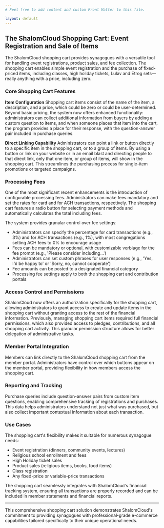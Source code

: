 ```yaml
---
# Feel free to add content and custom Front Matter to this file.

layout: default
---
```


## The ShalomCloud Shopping Cart: Event Registration and Sale of Items

The ShalomCloud shopping cart provides synagogues with a versatile tool for handling event registrations, product sales, and fee collection. The shopping cart enables simple event registration and the purchase of fixed-priced items, including classes, high holiday tickets, Lulav and Etrog sets—really anything with a price, including zero.

### Core Shopping Cart Features

**Item Configuration**
Shopping cart items consist of the name of the item, a description, and a price, which could be zero or could be user-determined. Beyond basic pricing, the system now offers enhanced functionality: administrators can collect additional information from buyers by adding a custom question to items, and when someone places that item into the cart, the program provides a place for their response, with the question-answer pair included in purchase queries.

**Direct Linking Capability**
Administrators can point a link or button directly to a specific item in the shopping cart, or to a group of items. By using a button or link on your website or in an email blast and directing people to that direct link, only that one item, or group of items, will show in the shopping cart. This streamlines the purchasing process for single-item promotions or targeted campaigns.

### Processing Fees

One of the most significant recent enhancements is the introduction of configurable processing fees. Administrators can make fees mandatory and set the rates for card and for ACH transactions, respectively. The shopping cart features a radio button for selecting payment methods and automatically calculates the total including fees.

The system provides granular control over fee settings:
- Administrators can specify the percentage for card transactions (e.g., 3%) and for ACH transactions (e.g., 1%), with most congregations setting ACH fees to 0% to encourage usage
- Fees can be mandatory or optional, with customizable verbiage for the fee prompt (e.g., 'Please consider including…')
- Administrators can set custom phrases for user responses (e.g., 'Yes, I'd be happy to' or 'Sorry, no, cannot cooperate')
- Fee amounts can be posted to a designated financial category
- Processing fee settings apply to both the shopping cart and contribution portals

### Access Control and Permissions

ShalomCloud now offers an authorization specifically for the shopping cart, allowing administrators to grant access to create and update items in the shopping cart without granting access to the rest of the financial information. Previously, managing shopping cart items required full financial permissions, which also provided access to pledges, contributions, and all shopping cart activity. This granular permission structure allows for better delegation of administrative tasks.

### Member Portal Integration

Members can link directly to the ShalomCloud shopping cart from the member portal. Administrators have control over which buttons appear on the member portal, providing flexibility in how members access the shopping cart.

### Reporting and Tracking

Purchase queries include question-answer pairs from custom item questions, enabling comprehensive tracking of registrations and purchases. This data helps administrators understand not just what was purchased, but also collect important contextual information about each transaction.

### Use Cases

The shopping cart's flexibility makes it suitable for numerous synagogue needs:
- Event registration (dinners, community events, lectures)
- Religious school enrollment and fees
- High Holiday ticket sales
- Product sales (religious items, books, food items)
- Class registration
- Any fixed-price or variable-price transactions

The shopping cart seamlessly integrates with ShalomCloud's financial tracking system, ensuring all transactions are properly recorded and can be included in member statements and financial reports.

---

This comprehensive shopping cart solution demonstrates ShalomCloud's commitment to providing synagogues with professional-grade e-commerce capabilities tailored specifically to their unique operational needs.
